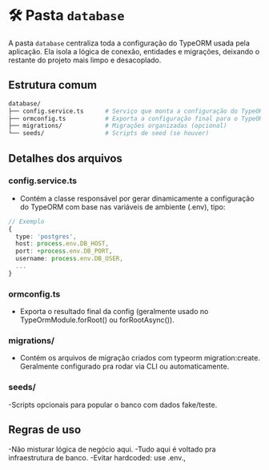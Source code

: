 # 🛠️ Pasta `database`

A pasta `database` centraliza toda a configuração do TypeORM usada pela aplicação. Ela isola a lógica de conexão, entidades e migrações, deixando o restante do projeto mais limpo e desacoplado.

## Estrutura comum

```bash
database/
├── config.service.ts      # Serviço que monta a configuração do TypeORM (dinâmico)
├── ormconfig.ts           # Exporta a configuração final para o TypeORMModule
├── migrations/            # Migrações organizadas (opcional)
└── seeds/                 # Scripts de seed (se houver)
```
## Detalhes dos arquivos
### config.service.ts
- Contém a classe responsável por gerar dinamicamente a configuração do TypeORM com base nas variáveis de ambiente (.env), tipo:

```ts
// Exemplo
{
  type: 'postgres',
  host: process.env.DB_HOST,
  port: +process.env.DB_PORT,
  username: process.env.DB_USER,
  ...
}
```
### ormconfig.ts
- Exporta o resultado final da config (geralmente usado no TypeOrmModule.forRoot() ou forRootAsync()).

### migrations/
- Contém os arquivos de migração criados com typeorm migration:create. Geralmente configurado pra rodar via CLI ou automaticamente.

### seeds/
-Scripts opcionais para popular o banco com dados fake/teste.

## Regras de uso
-Não misturar lógica de negócio aqui.
-Tudo aqui é voltado pra infraestrutura de banco.
-Evitar hardcoded: use .env.,
